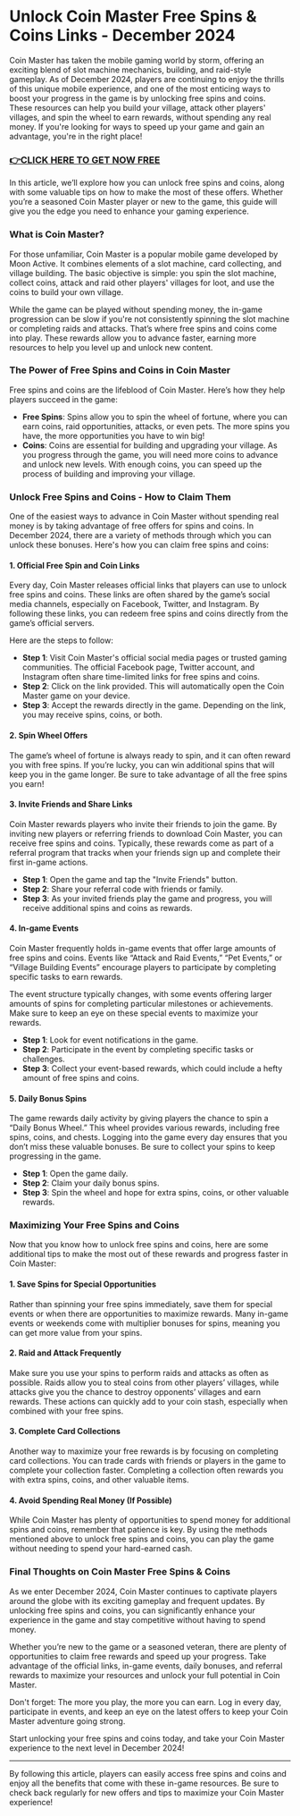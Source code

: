 # Unlock Coin Master Free Spins & Coins Links - December 2024

Coin Master has taken the mobile gaming world by storm, offering an exciting blend of slot machine mechanics, building, and raid-style gameplay. As of December 2024, players are continuing to enjoy the thrills of this unique mobile experience, and one of the most enticing ways to boost your progress in the game is by unlocking free spins and coins. These resources can help you build your village, attack other players' villages, and spin the wheel to earn rewards, without spending any real money. If you're looking for ways to speed up your game and gain an advantage, you're in the right place!

### [👉CLICK HERE TO GET NOW FREE](https://jackmarkjr.github.io/spins/)

In this article, we’ll explore how you can unlock free spins and coins, along with some valuable tips on how to make the most of these offers. Whether you’re a seasoned Coin Master player or new to the game, this guide will give you the edge you need to enhance your gaming experience.

### What is Coin Master?

For those unfamiliar, Coin Master is a popular mobile game developed by Moon Active. It combines elements of a slot machine, card collecting, and village building. The basic objective is simple: you spin the slot machine, collect coins, attack and raid other players' villages for loot, and use the coins to build your own village.

While the game can be played without spending money, the in-game progression can be slow if you're not consistently spinning the slot machine or completing raids and attacks. That’s where free spins and coins come into play. These rewards allow you to advance faster, earning more resources to help you level up and unlock new content.

### The Power of Free Spins and Coins in Coin Master

Free spins and coins are the lifeblood of Coin Master. Here’s how they help players succeed in the game:

- **Free Spins**: Spins allow you to spin the wheel of fortune, where you can earn coins, raid opportunities, attacks, or even pets. The more spins you have, the more opportunities you have to win big!
- **Coins**: Coins are essential for building and upgrading your village. As you progress through the game, you will need more coins to advance and unlock new levels. With enough coins, you can speed up the process of building and improving your village.

### Unlock Free Spins and Coins - How to Claim Them

One of the easiest ways to advance in Coin Master without spending real money is by taking advantage of free offers for spins and coins. In December 2024, there are a variety of methods through which you can unlock these bonuses. Here's how you can claim free spins and coins:

#### 1. **Official Free Spin and Coin Links**
Every day, Coin Master releases official links that players can use to unlock free spins and coins. These links are often shared by the game’s social media channels, especially on Facebook, Twitter, and Instagram. By following these links, you can redeem free spins and coins directly from the game’s official servers.

Here are the steps to follow:

- **Step 1**: Visit Coin Master's official social media pages or trusted gaming communities. The official Facebook page, Twitter account, and Instagram often share time-limited links for free spins and coins.
- **Step 2**: Click on the link provided. This will automatically open the Coin Master game on your device.
- **Step 3**: Accept the rewards directly in the game. Depending on the link, you may receive spins, coins, or both. 

#### 2. **Spin Wheel Offers**
The game’s wheel of fortune is always ready to spin, and it can often reward you with free spins. If you’re lucky, you can win additional spins that will keep you in the game longer. Be sure to take advantage of all the free spins you earn!

#### 3. **Invite Friends and Share Links**
Coin Master rewards players who invite their friends to join the game. By inviting new players or referring friends to download Coin Master, you can receive free spins and coins. Typically, these rewards come as part of a referral program that tracks when your friends sign up and complete their first in-game actions.

- **Step 1**: Open the game and tap the "Invite Friends" button.
- **Step 2**: Share your referral code with friends or family.
- **Step 3**: As your invited friends play the game and progress, you will receive additional spins and coins as rewards.

#### 4. **In-game Events**
Coin Master frequently holds in-game events that offer large amounts of free spins and coins. Events like “Attack and Raid Events,” “Pet Events,” or “Village Building Events” encourage players to participate by completing specific tasks to earn rewards.

The event structure typically changes, with some events offering larger amounts of spins for completing particular milestones or achievements. Make sure to keep an eye on these special events to maximize your rewards.

- **Step 1**: Look for event notifications in the game.
- **Step 2**: Participate in the event by completing specific tasks or challenges.
- **Step 3**: Collect your event-based rewards, which could include a hefty amount of free spins and coins.

#### 5. **Daily Bonus Spins**
The game rewards daily activity by giving players the chance to spin a “Daily Bonus Wheel.” This wheel provides various rewards, including free spins, coins, and chests. Logging into the game every day ensures that you don’t miss these valuable bonuses. Be sure to collect your spins to keep progressing in the game.

- **Step 1**: Open the game daily.
- **Step 2**: Claim your daily bonus spins.
- **Step 3**: Spin the wheel and hope for extra spins, coins, or other valuable rewards.

### Maximizing Your Free Spins and Coins

Now that you know how to unlock free spins and coins, here are some additional tips to make the most out of these rewards and progress faster in Coin Master:

#### 1. **Save Spins for Special Opportunities**
Rather than spinning your free spins immediately, save them for special events or when there are opportunities to maximize rewards. Many in-game events or weekends come with multiplier bonuses for spins, meaning you can get more value from your spins.

#### 2. **Raid and Attack Frequently**
Make sure you use your spins to perform raids and attacks as often as possible. Raids allow you to steal coins from other players’ villages, while attacks give you the chance to destroy opponents’ villages and earn rewards. These actions can quickly add to your coin stash, especially when combined with your free spins.

#### 3. **Complete Card Collections**
Another way to maximize your free rewards is by focusing on completing card collections. You can trade cards with friends or players in the game to complete your collection faster. Completing a collection often rewards you with extra spins, coins, and other valuable items.

#### 4. **Avoid Spending Real Money (If Possible)**
While Coin Master has plenty of opportunities to spend money for additional spins and coins, remember that patience is key. By using the methods mentioned above to unlock free spins and coins, you can play the game without needing to spend your hard-earned cash.

### Final Thoughts on Coin Master Free Spins & Coins

As we enter December 2024, Coin Master continues to captivate players around the globe with its exciting gameplay and frequent updates. By unlocking free spins and coins, you can significantly enhance your experience in the game and stay competitive without having to spend money. 

Whether you’re new to the game or a seasoned veteran, there are plenty of opportunities to claim free rewards and speed up your progress. Take advantage of the official links, in-game events, daily bonuses, and referral rewards to maximize your resources and unlock your full potential in Coin Master.

Don't forget: The more you play, the more you can earn. Log in every day, participate in events, and keep an eye on the latest offers to keep your Coin Master adventure going strong.

Start unlocking your free spins and coins today, and take your Coin Master experience to the next level in December 2024!

---

By following this article, players can easily access free spins and coins and enjoy all the benefits that come with these in-game resources. Be sure to check back regularly for new offers and tips to maximize your Coin Master experience!
